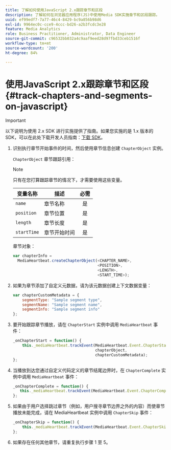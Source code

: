 ```yaml
---
title: 了解如何使用JavaScript 2.x跟踪章节和区段
description: 了解如何在浏览器应用程序(JS)中使用Media SDK实施章节和区段跟踪。
uuid: ef99edf7-7a77-46c4-8429-bc9a856b98d6
exl-id: 9964ec0c-cce9-4ccc-bd26-a2b3fcdc3e28
feature: Media Analytics
role: Business Practitioner, Administrator, Data Engineer
source-git-commit: c96532bb032a4c9aaf9eed28d97fbd33ceb1516f
workflow-type: tm+mt
source-wordcount: '200'
ht-degree: 84%

---
```


# 使用JavaScript 2.x跟踪章节和区段{#track-chapters-and-segments-on-javascript}

>[!IMPORTANT]
>
>以下说明为使用 2.x SDK 进行实施提供了指南。如果您实施的是 1.x 版本的 SDK，可以在此处下载开发人员指南：[下载 SDK](/help/sdk-implement/download-sdks.md)。

1. 识别执行章节开始事件的时间，然后使用章节信息创建 `ChapterObject` 实例。

   `ChapterObject` 章节跟踪引用：

   >[!NOTE]
   >
   >只有在您打算跟踪章节的情况下，才需要使用这些变量。

   | 变量名称 | 描述 | 必需 |
   | --- | --- | :---: |
   | `name` | 章节名称 | 是 |
   | `position` | 章节位置 | 是 |
   | `length` | 章节长度 | 是 |
   | `startTime` | 章节开始时间 | 是 |

   章节对象：

   ```js
   var chapterInfo =  
     MediaHeartbeat.createChapterObject(<CHAPTER_NAME>,  
                                        <POSITION>,  
                                        <LENGTH>,  
                                        <START_TIME>);
   ```

1. 如果为章节添加了自定义元数据，请为该元数据创建上下文数据变量：

   ```js
   var chapterCustomMetadata = {
       segmentType: "Sample segment type",  
       segmentName: "Sample segment name",  
       segmentInfo: "Sample segment info"
   };
   ```

1. 要开始跟踪章节播放，请在 `ChapterStart` 实例中调用 `MediaHeartbeat` 事件：

   ```js
   _onChapterStart = function() {
       this._mediaHeartbeat.trackEvent(MediaHeartbeat.Event.ChapterStart,  
                                       chapterObject,  
                                       chapterCustomMetadata);
   };
   ```

1. 当播放到达您通过自定义代码定义的章节结尾边界时，在 `ChapterComplete` 实例中调用 `MediaHeartbeat` 事件：

   ```js
   _onChapterComplete = function() {
      this._mediaHeartbeat.trackEvent(MediaHeartbeat.Event.ChapterComplete);
   };
   ```

1. 如果由于用户选择跳过章节（例如，用户搜寻章节边界之外的内容）而使章节播放未能完成，请在 MediaHeartbeat 实例中调用 `ChapterSkip` 事件：

   ```js
   _onChapterSkip = function() {
       this._mediaHeartbeat.trackEvent(MediaHeartbeat.Event.ChapterSkip);
   };
   ```

1. 如果存在任何其他章节，请重复执行步骤 1 至 5。
